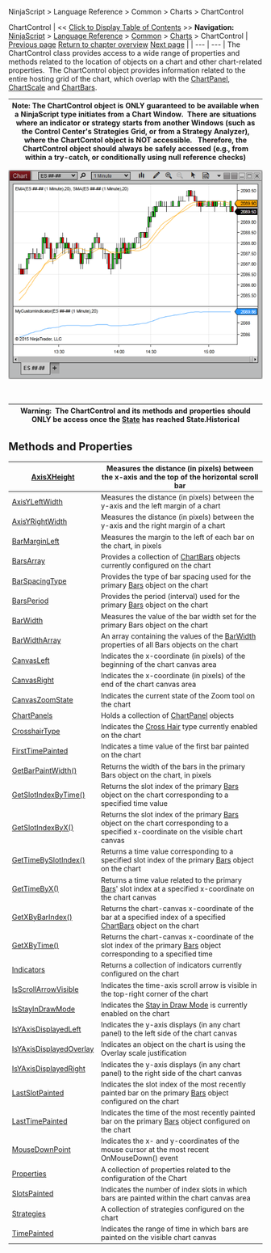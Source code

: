 ﻿
NinjaScript \> Language Reference \> Common \> Charts \> ChartControl

ChartControl
| \<\< [Click to Display Table of Contents](chartcontrol.md) \>\> **Navigation:**     [NinjaScript](ninjascript.md) \> [Language Reference](language_reference_wip.md) \> [Common](common.md) \> [Charts](chart.md) \> ChartControl | [Previous page](chartbars_toindex.md) [Return to chapter overview](chart.md) [Next page](axisxheight.md) |
| --- | --- |
The ChartControl class provides access to a wide range of properties and methods related to the location of objects on a chart and other chart\-related properties.  The ChartControl object provides information related to the entire hosting grid of the chart, which overlap with the [ChartPanel](chartpanel.md), [ChartScale](chartscale.md) and [ChartBars](chartbars.md).

| Note: The ChartControl object is ONLY guaranteed to be available when a NinjaScript type initiates from a Chart Window.  There are situations where an indicator or strategy starts from another Windows (such as the Control Center's Strategies Grid, or from a Strategy Analyzer), where the ChartContol object is NOT accessible.   Therefore, the ChartControl object should always be safely accessed (e.g., from within a try\-catch, or conditionally using null reference checks) |
| --- |

![ChartControl_1](chartcontrol_1.png)
 
## 
| Warning:  The ChartControl and its methods and properties should ONLY be access once the [State](state.md) has reached State.Historical |
| --- |

## Methods and Properties
| [AxisXHeight](axisxheight.md) | Measures the distance (in pixels) between the x\-axis and the top of the horizontal scroll bar |
| --- | --- |
| [AxisYLeftWidth](axisyleftwidth.md) | Measures the distance (in pixels) between the y\-axis and the left margin of a chart |
| [AxisYRightWidth](axisyrightwidth.md) | Measures the distance (in pixels) between the y\-axis and the right margin of a chart |
| [BarMarginLeft](barmarginleft.md) | Measures the margin to the left of each bar on the chart, in pixels |
| [BarsArray](chartcontrol_barsarray.md) | Provides a collection of [ChartBars](chartbars.md) objects currently configured on the chart |
| [BarSpacingType](barspacingtype.md) | Provides the type of bar spacing used for the primary [Bars](bars.md) object on the chart |
| [BarsPeriod](chartcontrol_barsperiod.md) | Provides the period (interval) used for the primary [Bars](bars.md) object on the chart |
| [BarWidth](chartcontrol_barwidth.md) | Measures the value of the bar width set for the primary Bars object on the chart |
| [BarWidthArray](barwidtharray.md) | An array containing the values of the [BarWidth](chartcontrol_barwidth.md) properties of all Bars objects on the chart |
| [CanvasLeft](canvasleft.md) | Indicates the x\-coordinate (in pixels) of the beginning of the chart canvas area |
| [CanvasRight](canvasright.md) | Indicates the x\-coordinate (in pixels) of the end of the chart canvas area |
| [CanvasZoomState](canvaszoomstate.md) | Indicates the current state of the Zoom tool on the chart |
| [ChartPanels](chartpanels.md) | Holds a collection of [ChartPanel](chartpanel.md) objects |
| [CrosshairType](crosshairtype.md) | Indicates the [Cross Hair](cross_hair.md) type currently enabled on the chart |
| [FirstTimePainted](firsttimepainted.md) | Indicates a time value of the first bar painted on the chart |
| [GetBarPaintWidth()](getbarpaintwidth.md) | Returns the width of the bars in the primary Bars object on the chart, in pixels |
| [GetSlotIndexByTime()](getslotindexbytime.md) | Returns the slot index of the primary [Bars](bars.md) object on the chart corresponding to a specified time value |
| [GetSlotIndexByX()](getslotindexbyx.md) | Returns the slot index of the primary [Bars](bars.md) object on the chart corresponding to a specified x\-coordinate on the visible chart canvas |
| [GetTimeBySlotIndex()](gettimebyslotindex.md) | Returns a time value corresponding to a specified slot index of the primary [Bars](bars.md) object on the chart |
| [GetTimeByX()](gettimebyx.md) | Returns a time value related to the primary [Bars](bars.md)' slot index at a specified x\-coordinate on the chart canvas |
| [GetXByBarIndex()](getxbybarindex.md) | Returns the chart\-canvas x\-coordinate of the bar at a specified index of a specified [ChartBars](chartbars.md) object on the chart |
| [GetXByTime()](getxbytime.md) | Returns the chart\-canvas x\-coordinate of the slot index of the primary [Bars](bars.md) object corresponding to a specified time |
| [Indicators](chartcontrol_indicators.md) | Returns a collection of indicators currently configured on the chart |
| [IsScrollArrowVisible](isscrollarrowvisible.md) | Indicates the time\-axis scroll arrow is visible in the top\-right corner of the chart |
| [IsStayInDrawMode](isstayindrawmode.md) | Indicates the [Stay in Draw Mode](working_with_drawing_tools__ob.md) is currently enabled on the chart |
| [IsYAxisDisplayedLeft](isyaxisdisplayedleft.md) | Indicates the y\-axis displays (in any chart panel) to the left side of the chart canvas |
| [IsYAxisDisplayedOverlay](isyaxisdisplayedoverlay.md) | Indicates an object on the chart is using the Overlay scale justification |
| [IsYAxisDisplayedRight](isyaxisdisplayedright.md) | Indicates the y\-axis displays (in any chart panel) to the right side of the chart canvas |
| [LastSlotPainted](lastslotpainted.md) | Indicates the slot index of the most recently painted bar on the primary [Bars](bars.md) object configured on the chart |
| [LastTimePainted](lasttimepainted.md) | Indicates the time of the most recently painted bar on the primary [Bars](bars.md) object configured on the chart |
| [MouseDownPoint](mousedownpoint.md) | Indicates the x\- and y\-coordinates of the mouse cursor at the most recent OnMouseDown() event |
| [Properties](chartcontrol_properties.md) | A collection of properties related to the configuration of the Chart |
| [SlotsPainted](slotspainted.md) | Indicates the number of index slots in which bars are painted within the chart canvas area |
| [Strategies](chartcontrol_strategies.md) | A collection of strategies configured on the chart |
| [TimePainted](timepainted.md) | Indicates the range of time in which bars are painted on the visible chart canvas |
